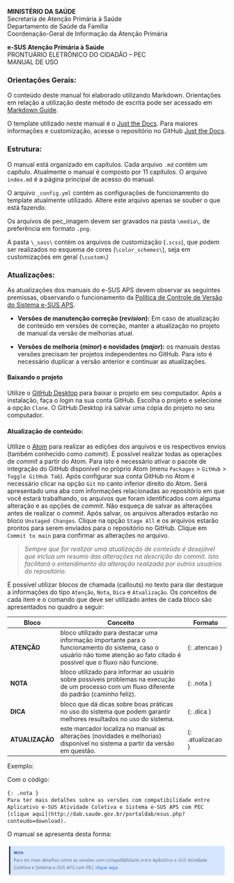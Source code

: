 **MINISTÉRIO DA SAÚDE**<br>
Secretaria de Atenção Primária à Saúde<br>
Departamento de Saúde da Família<br>
Coordenação-Geral de Informação da Atenção Primária<br>

**e-SUS Atenção Primária à Saúde**<br>
PRONTUÁRIO ELETRÔNICO DO CIDADÃO – PEC<br>
MANUAL DE USO<br>

### Orientações Gerais:

O conteúdo deste manual foi elaborado utilizando Markdown. Orientações em relação a utilização deste método de escrita pode ser acessado em [Markdown Guide](https://www.markdownguide.org/basic-syntax/).

O template utilizado neste manual é o [Just the Docs](https://pmarsceill.github.io/just-the-docs/). Para maiores informações e customização, acesse o repositório no GitHub [Just the Docs](https://github.com/pmarsceill/just-the-docs).

### Estrutura:

O manual está organizado em capítulos. Cada arquivo `.md` contém um capítulo. Atualmente o manual é composto por 11 capítulos. O arquivo `index.md` é a página principal de acesso do manual.

O arquivo `_config.yml` contém as configurações de funcionamento do template atualmente utilizado. Altere este arquivo apenas se souber o que está fazendo.

Os arquivos de pec_imagem devem ser gravados na pasta `\media\`, de preferência em formato `.png`.

A pasta `\_sass\` contém os arquivos de customização (`.scss`), que podem ser realizados no esquema de cores (`\color_schemes\`), seja em customizações em geral (`\custom\`)

### Atualizações:

As atualizações dos manuais do e-SUS APS devem observar as seguintes premissas, observando o funcionamento da [Política de Controle de Versão do Sistema e-SUS APS](https://cgiap-saps.github.io/e-SUS-APS-v.4.1/00_base_conceitual/#2-pol%C3%ADtica-de-controle-de-vers%C3%A3o-do-sistema-e-sus-aps).

- **Versões de manutenção correção (*revision*):** Em caso de atualização de conteúdo em versões de correção, manter a atualização no projeto de manual da versão de melhorias atual.

- **Versões de melhoria (*minor*) e novidades (*major*):** os manuais destas versões precisam ter projetos independentes no GitHub. Para isto é necessário duplicar a versão anterior e continuar as atualizações.

#### Baixando o projeto
Utilize o [GitHub Desktop](https://desktop.github.com/) para baixar o projeto em seu computador. Após a instalação, faça o *login* na sua conta GitHub. Escolha o projeto e selecione a opção `Clone`. O GitHub Desktop irá salvar uma cópia do projeto no seu computador.

#### Atualização de conteúdo:

Utilize o [Atom](https://atom.io/) para realizar as edições dos arquivos e os respectivos envios (também conhecido como *commit*). É possível realizar todas as operações de *commit* a partir do Atom. Para isto é necessário ativar o pacote de integração do GitHub disponível no próprio Atom (menu `Packages` > `GitHub` > `Toggle GitHub Tab`). Após configurar sua conta GitHub no Atom é necessário clicar na opção `Git` no canto inferior direito do Atom. Será apresentado uma aba com informações relacionadas ao repositório em que você estará trabalhando, os arquivos que foram identificados com alguma alteração e as opções de *commit*. Não esqueça de salvar as alterações antes de realizar o *commit*. Após salvar, os arquivos alterados estarão no bloco `Unstaged Changes`. Clique na opção `Stage All` e os arquivos estarão prontos para serem enviados para o repositório no GitHub. Clique em `Commit to main` para confirmar as alterações no arquivo.

> *Sempre que for realizar uma atualização de conteúdo é desejável que inclua um resumo das alterações na descrição do commit. Isto facilitará o entendimento da alteração realizada por outros usuários do repositório.*

É possível utilizar blocos de chamada (callouts) no texto para dar destaque a informações do tipo `Atenção`, `Nota`, `Dica` e `Atualização`. Os conceitos de cada item e o comando que deve ser utilizado antes de cada bloco são apresentados no quadro a seguir:

|Bloco|Conceito|Formato|
|-|-|-|
|**ATENÇÃO**|bloco utilizado para destacar uma informação importante para o funcionamento do sistema, caso o usuário não tome atenção ao fato citado é possível que o fluxo não funcione.|{: .atencao }|
|**NOTA**|bloco utilizado para informar ao usuário sobre possíveis problemas na execução de um processo com um fluxo diferente do padrão (caminho feliz).|{: .nota }|
|**DICA**|bloco que dá dicas sobre boas práticas no uso do sistema que podem garantir melhores resultados no uso do sistema.|{: .dica }|
|**ATUALIZAÇÃO**|este marcador localiza no manual as alterações (novidades e melhorias) disponível no sistema a partir da versão em questão.|{: .atualizacao }|

Exemplo:

Com o código:
```
{: .nota }
Para ter mais detalhes sobre as versões com compatibilidade entre Aplicativo e-SUS Atividade Coletiva e Sistema e-SUS APS com PEC [clique aqui](http://dab.saude.gov.br/portaldab/esus.php?conteudo=download).
```
O manual se apresenta desta forma:

![](assets/media/nota.png)
